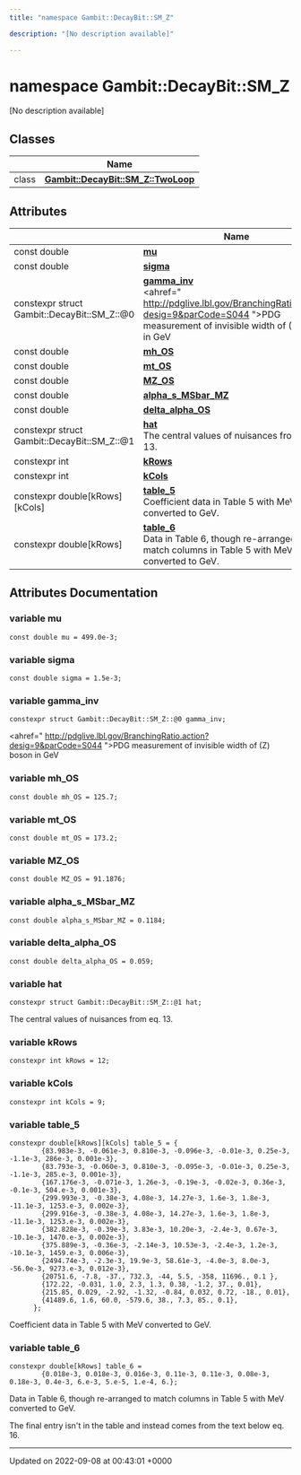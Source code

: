 ```yaml
---
title: "namespace Gambit::DecayBit::SM_Z"

description: "[No description available]"

---
```


# namespace Gambit::DecayBit::SM_Z

[No description available]

## Classes

|                | Name           |
| -------------- | -------------- |
| class | **[Gambit::DecayBit::SM_Z::TwoLoop](/documentation/code/classes/classgambit_1_1decaybit_1_1sm__z_1_1twoloop/)**  |

## Attributes

|                | Name           |
| -------------- | -------------- |
| const double | **[mu](/documentation/code/namespaces/namespacegambit_1_1decaybit_1_1sm__z/#variable-mu)**  |
| const double | **[sigma](/documentation/code/namespaces/namespacegambit_1_1decaybit_1_1sm__z/#variable-sigma)**  |
| constexpr struct Gambit::DecayBit::SM_Z::@0 | **[gamma_inv](/documentation/code/namespaces/namespacegambit_1_1decaybit_1_1sm__z/#variable-gamma-inv)** <br><ahref=" http://pdglive.lbl.gov/BranchingRatio.action?desig=9&parCode=S044 ">PDG measurement of invisible width of \(Z\) boson in GeV  |
| const double | **[mh_OS](/documentation/code/namespaces/namespacegambit_1_1decaybit_1_1sm__z/#variable-mh-os)**  |
| const double | **[mt_OS](/documentation/code/namespaces/namespacegambit_1_1decaybit_1_1sm__z/#variable-mt-os)**  |
| const double | **[MZ_OS](/documentation/code/namespaces/namespacegambit_1_1decaybit_1_1sm__z/#variable-mz-os)**  |
| const double | **[alpha_s_MSbar_MZ](/documentation/code/namespaces/namespacegambit_1_1decaybit_1_1sm__z/#variable-alpha-s-msbar-mz)**  |
| const double | **[delta_alpha_OS](/documentation/code/namespaces/namespacegambit_1_1decaybit_1_1sm__z/#variable-delta-alpha-os)**  |
| constexpr struct Gambit::DecayBit::SM_Z::@1 | **[hat](/documentation/code/namespaces/namespacegambit_1_1decaybit_1_1sm__z/#variable-hat)** <br>The central values of nuisances from eq. 13.  |
| constexpr int | **[kRows](/documentation/code/namespaces/namespacegambit_1_1decaybit_1_1sm__z/#variable-krows)**  |
| constexpr int | **[kCols](/documentation/code/namespaces/namespacegambit_1_1decaybit_1_1sm__z/#variable-kcols)**  |
| constexpr double[kRows][kCols] | **[table_5](/documentation/code/namespaces/namespacegambit_1_1decaybit_1_1sm__z/#variable-table-5)** <br>Coefficient data in Table 5 with MeV converted to GeV.  |
| constexpr double[kRows] | **[table_6](/documentation/code/namespaces/namespacegambit_1_1decaybit_1_1sm__z/#variable-table-6)** <br>Data in Table 6, though re-arranged to match columns in Table 5 with MeV converted to GeV.  |



## Attributes Documentation

### variable mu

```
const double mu = 499.0e-3;
```


### variable sigma

```
const double sigma = 1.5e-3;
```


### variable gamma_inv

```
constexpr struct Gambit::DecayBit::SM_Z::@0 gamma_inv;
```

<ahref=" http://pdglive.lbl.gov/BranchingRatio.action?desig=9&parCode=S044 ">PDG measurement of invisible width of \(Z\) boson in GeV 

### variable mh_OS

```
const double mh_OS = 125.7;
```


### variable mt_OS

```
const double mt_OS = 173.2;
```


### variable MZ_OS

```
const double MZ_OS = 91.1876;
```


### variable alpha_s_MSbar_MZ

```
const double alpha_s_MSbar_MZ = 0.1184;
```


### variable delta_alpha_OS

```
const double delta_alpha_OS = 0.059;
```


### variable hat

```
constexpr struct Gambit::DecayBit::SM_Z::@1 hat;
```

The central values of nuisances from eq. 13. 

### variable kRows

```
constexpr int kRows = 12;
```


### variable kCols

```
constexpr int kCols = 9;
```


### variable table_5

```
constexpr double[kRows][kCols] table_5 = {
        {83.983e-3, -0.061e-3, 0.810e-3, -0.096e-3, -0.01e-3, 0.25e-3, -1.1e-3, 286e-3, 0.001e-3},
        {83.793e-3, -0.060e-3, 0.810e-3, -0.095e-3, -0.01e-3, 0.25e-3, -1.1e-3, 285.e-3, 0.001e-3},
        {167.176e-3, -0.071e-3, 1.26e-3, -0.19e-3, -0.02e-3, 0.36e-3, -0.1e-3, 504.e-3, 0.001e-3},
        {299.993e-3, -0.38e-3, 4.08e-3, 14.27e-3, 1.6e-3, 1.8e-3, -11.1e-3, 1253.e-3, 0.002e-3},
        {299.916e-3, -0.38e-3, 4.08e-3, 14.27e-3, 1.6e-3, 1.8e-3, -11.1e-3, 1253.e-3, 0.002e-3},
        {382.828e-3, -0.39e-3, 3.83e-3, 10.20e-3, -2.4e-3, 0.67e-3, -10.1e-3, 1470.e-3, 0.002e-3},
        {375.889e-3, -0.36e-3, -2.14e-3, 10.53e-3, -2.4e-3, 1.2e-3, -10.1e-3, 1459.e-3, 0.006e-3},
        {2494.74e-3, -2.3e-3, 19.9e-3, 58.61e-3, -4.0e-3, 8.0e-3, -56.0e-3, 9273.e-3, 0.012e-3},
        {20751.6, -7.8, -37., 732.3, -44, 5.5, -358, 11696., 0.1 },
        {172.22, -0.031, 1.0, 2.3, 1.3, 0.38, -1.2, 37., 0.01},
        {215.85, 0.029, -2.92, -1.32, -0.84, 0.032, 0.72, -18., 0.01},
        {41489.6, 1.6, 60.0, -579.6, 38., 7.3, 85., 0.1},
      };
```

Coefficient data in Table 5 with MeV converted to GeV. 

### variable table_6

```
constexpr double[kRows] table_6 =
        {0.018e-3, 0.018e-3, 0.016e-3, 0.11e-3, 0.11e-3, 0.08e-3, 0.18e-3, 0.4e-3, 6.e-3, 5.e-5, 1.e-4, 6.};
```

Data in Table 6, though re-arranged to match columns in Table 5 with MeV converted to GeV. 

The final entry isn't in the table and instead comes from the text below eq. 16. 





-------------------------------

Updated on 2022-09-08 at 00:43:01 +0000